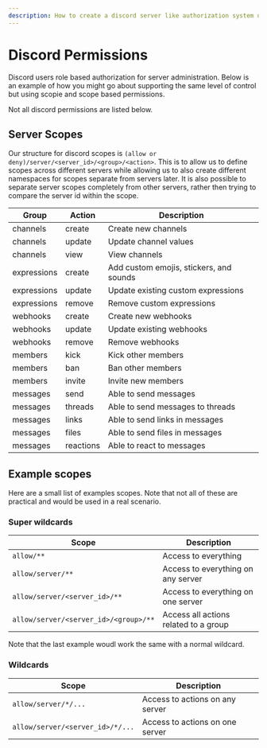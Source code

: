 ```yaml
---
description: How to create a discord server like authorization system using scopie.
---
```


# Discord Permissions

Discord users role based authorization for server administration.
Below is an example of how you might go about supporting the same level
of control but using scopie and scope based permissions.

Not all discord permissions are listed below.

## Server Scopes

Our structure for discord scopes is `(allow or deny)/server/<server_id>/<group>/<action>`.
This is to allow us to define scopes across different servers while allowing us to
also create different namespaces for scopes separate from servers later.
It is also possible to separate server scopes completely from other servers, rather
then trying to compare the server id within the scope.

| Group | Action | Description |
| --- | --- | --- |
| channels | create | Create new channels
| channels | update | Update channel values
| channels | view | View channels
| expressions | create | Add custom emojis, stickers, and sounds
| expressions | update | Update existing custom expressions
| expressions | remove | Remove custom expressions
| webhooks | create | Create new webhooks
| webhooks | update | Update existing webhooks
| webhooks | remove | Remove webhooks
| members | kick | Kick other members
| members | ban | Ban other members
| members | invite | Invite new members
| messages | send | Able to send messages
| messages | threads | Able to send messages to threads
| messages | links | Able to send links in messages
| messages | files | Able to send files in messages
| messages | reactions | Able to react to messages

## Example scopes

Here are a small list of examples scopes.
Note that not all of these are practical and would be used in a real scenario.

### Super wildcards

| Scope | Description |
| --- | --- |
| `allow/**` | Access to everything
| `allow/server/**` | Access to everything on any server
| `allow/server/<server_id>/**` | Access to everything on one server
| `allow/server/<server_id>/<group>/**` | Access all actions related to a group

Note that the last example woudl work the same with a normal wildcard.

### Wildcards

| Scope | Description |
| --- | --- |
| `allow/server/*/...` | Access to actions on any server
| `allow/server/<server_id>/*/...` | Access to actions on one server
